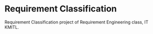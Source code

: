 # Requirement Classification
Requirement Classification project of Requirement Engineering class, IT KMITL.
